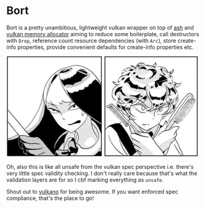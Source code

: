 # Bort

Bort is a pretty unambitious, lightweight vulkan wrapper on top of [ash](https://github.com/ash-rs/ash) and [vulkan memory allocator](https://github.com/GPUOpen-LibrariesAndSDKs/VulkanMemoryAllocator/) aiming to reduce some boilerplate, call destructors with `Drop`, reference count resource dependencies (with `Arc`), store create-info properties, provide convenient defaults for create-info properties etc.

![Bort under attack](../assets/bort-under-attack.jpg)

Oh, also this is like all unsafe from the vulkan spec perspective i.e. there's very little spec validity checking. I don't really care because that's what the validation layers are for so I cbf marking everything as `unsafe`.

Shout out to [vulkano](https://github.com/vulkano-rs/vulkano) for being awesome. If you want enforced spec compliance, that's the place to go!

